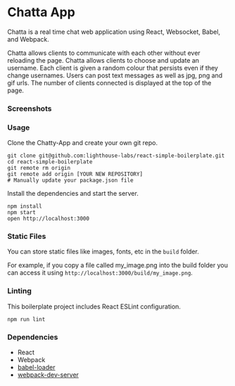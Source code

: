 Chatta App
=====================

Chatta is a real time chat web application using React, Websocket, Babel, and Webpack.

Chatta allows clients to communicate with each other without ever reloading the page.
Chatta allows clients to choose and update an username. 
Each client is given a random colour that persists even if they change usernames.
Users can post text messages as well as jpg, png and gif urls.
The number of clients connected is displayed at the top of the page.

### Screenshots



### Usage

Clone the Chatty-App and create your own git repo.

```
git clone git@github.com:lighthouse-labs/react-simple-boilerplate.git
cd react-simple-boilerplate
git remote rm origin
git remote add origin [YOUR NEW REPOSITORY]
# Manually update your package.json file
```

Install the dependencies and start the server.

```
npm install
npm start
open http://localhost:3000
```

### Static Files

You can store static files like images, fonts, etc in the `build` folder.

For example, if you copy a file called my_image.png into the build folder you can access it using `http://localhost:3000/build/my_image.png`.

### Linting

This boilerplate project includes React ESLint configuration.

```
npm run lint
```

### Dependencies

* React
* Webpack
* [babel-loader](https://github.com/babel/babel-loader)
* [webpack-dev-server](https://github.com/webpack/webpack-dev-server)
